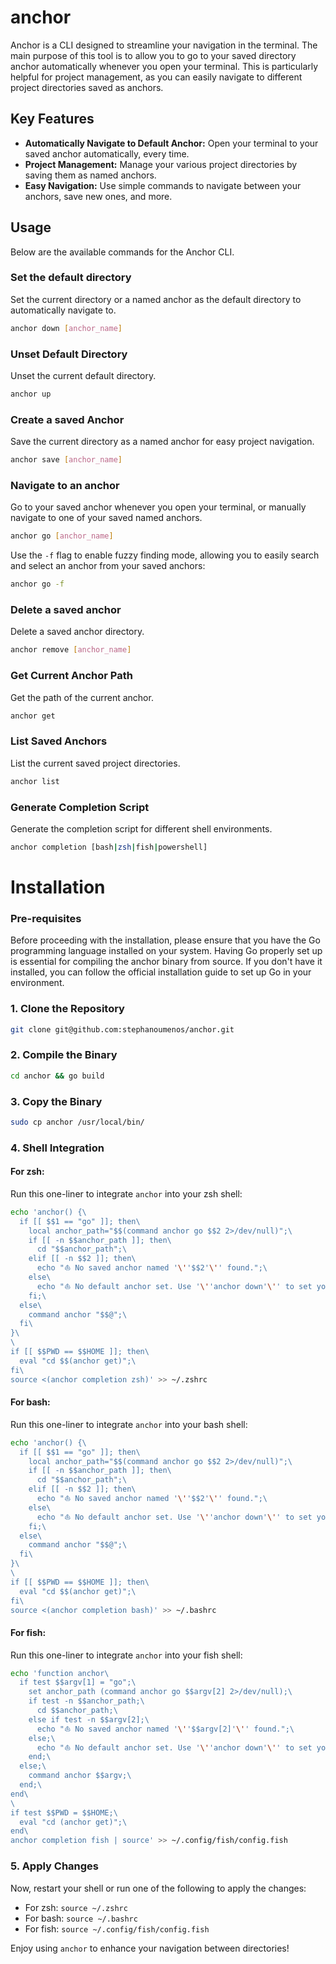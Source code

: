 # anchor

Anchor is a CLI designed to streamline your navigation in the terminal. The main purpose of this tool is to allow you to go to your saved directory anchor automatically whenever you open your terminal. This is particularly helpful for project management, as you can easily navigate to different project directories saved as anchors.

## Key Features

- **Automatically Navigate to Default Anchor:** Open your terminal to your saved anchor automatically, every time.
- **Project Management:** Manage your various project directories by saving them as named anchors.
- **Easy Navigation:** Use simple commands to navigate between your anchors, save new ones, and more.

## Usage

Below are the available commands for the Anchor CLI.

### Set the default directory

Set the current directory or a named anchor as the default directory to automatically navigate to.

```bash
anchor down [anchor_name]
```

### Unset Default Directory

Unset the current default directory.

```bash
anchor up
```

### Create a saved Anchor

Save the current directory as a named anchor for easy project navigation.

```bash
anchor save [anchor_name]
```

### Navigate to an anchor

Go to your saved anchor whenever you open your terminal, or manually navigate to one of your saved named anchors.

```bash
anchor go [anchor_name]
```

Use the `-f` flag to enable fuzzy finding mode, allowing you to easily search and select an anchor from your saved anchors:

```bash
anchor go -f
```

### Delete a saved anchor

Delete a saved anchor directory.

```bash
anchor remove [anchor_name]
```

### Get Current Anchor Path

Get the path of the current anchor.

```bash
anchor get
```

### List Saved Anchors

List the current saved project directories.

```bash
anchor list
```

### Generate Completion Script

Generate the completion script for different shell environments.

```bash
anchor completion [bash|zsh|fish|powershell]
```

# Installation

### Pre-requisites

Before proceeding with the installation, please ensure that you have the Go programming language installed on your system. Having Go properly set up is essential for compiling the anchor binary from source. If you don't have it installed, you can follow the official installation guide to set up Go in your environment.

### 1. Clone the Repository

```bash
git clone git@github.com:stephanoumenos/anchor.git
```

### 2. Compile the Binary

```bash
cd anchor && go build
```

### 3. Copy the Binary

```bash
sudo cp anchor /usr/local/bin/
```

### 4. Shell Integration

#### For zsh:

Run this one-liner to integrate `anchor` into your zsh shell:

```bash
echo 'anchor() {\
  if [[ $$1 == "go" ]]; then\
    local anchor_path="$$(command anchor go $$2 2>/dev/null)";\
    if [[ -n $$anchor_path ]]; then\
      cd "$$anchor_path";\
    elif [[ -n $$2 ]]; then\
      echo "⛵️ No saved anchor named '\''$$2'\'' found.";\
    else\
      echo "⛵️ No default anchor set. Use '\''anchor down'\'' to set your current directory as the default.";\
    fi;\
  else\
    command anchor "$$@";\
  fi\
}\
\
if [[ $$PWD == $$HOME ]]; then\
  eval "cd $$(anchor get)";\
fi\
source <(anchor completion zsh)' >> ~/.zshrc
```

#### For bash:

Run this one-liner to integrate `anchor` into your bash shell:

```bash
echo 'anchor() {\
  if [[ $$1 == "go" ]]; then\
    local anchor_path="$$(command anchor go $$2 2>/dev/null)";\
    if [[ -n $$anchor_path ]]; then\
      cd "$$anchor_path";\
    elif [[ -n $$2 ]]; then\
      echo "⛵️ No saved anchor named '\''$$2'\'' found.";\
    else\
      echo "⛵️ No default anchor set. Use '\''anchor down'\'' to set your current directory as the default.";\
    fi;\
  else\
    command anchor "$$@";\
  fi\
}\
\
if [[ $$PWD == $$HOME ]]; then\
  eval "cd $$(anchor get)";\
fi\
source <(anchor completion bash)' >> ~/.bashrc
```

#### For fish:

Run this one-liner to integrate `anchor` into your fish shell:

```bash
echo 'function anchor\
  if test $$argv[1] = "go";\
    set anchor_path (command anchor go $$argv[2] 2>/dev/null);\
    if test -n $$anchor_path;\
      cd $$anchor_path;\
    else if test -n $$argv[2];\
      echo "⛵️ No saved anchor named '\''$$argv[2]'\'' found.";\
    else;\
      echo "⛵️ No default anchor set. Use '\''anchor down'\'' to set your current directory as the default.";\
    end;\
  else;\
    command anchor $$argv;\
  end;\
end\
\
if test $$PWD = $$HOME;\
  eval "cd (anchor get)";\
end\
anchor completion fish | source' >> ~/.config/fish/config.fish
```

### 5. Apply Changes

Now, restart your shell or run one of the following to apply the changes:

- For zsh: `source ~/.zshrc`
- For bash: `source ~/.bashrc`
- For fish: `source ~/.config/fish/config.fish`

Enjoy using `anchor` to enhance your navigation between directories!
